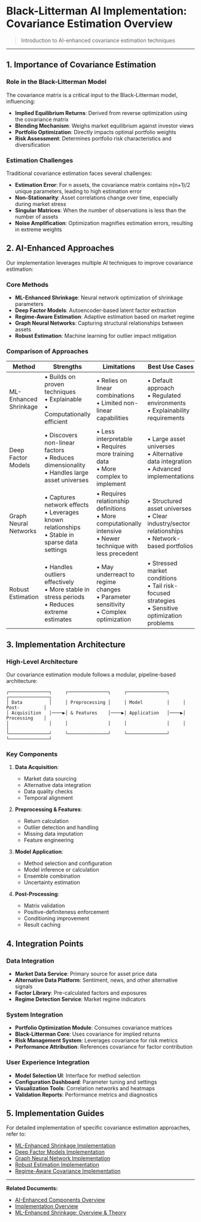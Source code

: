 # Black-Litterman AI Implementation: Covariance Estimation Overview

> Introduction to AI-enhanced covariance estimation techniques

---

## 1. Importance of Covariance Estimation

### Role in the Black-Litterman Model

The covariance matrix is a critical input to the Black-Litterman model, influencing:

* **Implied Equilibrium Returns**: Derived from reverse optimization using the covariance matrix
* **Blending Mechanism**: Weighs market equilibrium against investor views
* **Portfolio Optimization**: Directly impacts optimal portfolio weights
* **Risk Assessment**: Determines portfolio risk characteristics and diversification

### Estimation Challenges

Traditional covariance estimation faces several challenges:

* **Estimation Error**: For n assets, the covariance matrix contains n(n+1)/2 unique parameters, leading to high estimation error
* **Non-Stationarity**: Asset correlations change over time, especially during market stress
* **Singular Matrices**: When the number of observations is less than the number of assets
* **Noise Amplification**: Optimization magnifies estimation errors, resulting in extreme weights

## 2. AI-Enhanced Approaches

Our implementation leverages multiple AI techniques to improve covariance estimation:

### Core Methods

* **ML-Enhanced Shrinkage**: Neural network optimization of shrinkage parameters
* **Deep Factor Models**: Autoencoder-based latent factor extraction
* **Regime-Aware Estimation**: Adaptive estimation based on market regime
* **Graph Neural Networks**: Capturing structural relationships between assets
* **Robust Estimation**: Machine learning for outlier impact mitigation

### Comparison of Approaches

| Method | Strengths | Limitations | Best Use Cases |
|--------|-----------|-------------|----------------|
| ML-Enhanced Shrinkage | • Builds on proven techniques<br>• Explainable<br>• Computationally efficient | • Relies on linear combinations<br>• Limited non-linear capabilities | • Default approach<br>• Regulated environments<br>• Explainability requirements |
| Deep Factor Models | • Discovers non-linear factors<br>• Reduces dimensionality<br>• Handles large asset universes | • Less interpretable<br>• Requires more training data<br>• More complex to implement | • Large asset universes<br>• Alternative data integration<br>• Advanced implementations |
| Graph Neural Networks | • Captures network effects<br>• Leverages known relationships<br>• Stable in sparse data settings | • Requires relationship definitions<br>• More computationally intensive<br>• Newer technique with less precedent | • Structured asset universes<br>• Clear industry/sector relationships<br>• Network-based portfolios |
| Robust Estimation | • Handles outliers effectively<br>• More stable in stress periods<br>• Reduces extreme estimates | • May underreact to regime changes<br>• Parameter sensitivity<br>• Complex optimization | • Stressed market conditions<br>• Tail risk-focused strategies<br>• Sensitive optimization problems |

## 3. Implementation Architecture

### High-Level Architecture

Our covariance estimation module follows a modular, pipeline-based architecture:

```
┌───────────────┐     ┌───────────────┐     ┌───────────────┐     ┌───────────────┐
│ Data          │     │ Preprocessing │     │ Model         │     │ Post-         │
│ Acquisition   │────▶│ & Features    │────▶│ Application   │────▶│ Processing    │
│               │     │               │     │               │     │               │
└───────────────┘     └───────────────┘     └───────────────┘     └───────────────┘
```

### Key Components

1. **Data Acquisition**:
   * Market data sourcing
   * Alternative data integration
   * Data quality checks
   * Temporal alignment

2. **Preprocessing & Features**:
   * Return calculation
   * Outlier detection and handling
   * Missing data imputation
   * Feature engineering

3. **Model Application**:
   * Method selection and configuration
   * Model inference or calculation
   * Ensemble combination
   * Uncertainty estimation

4. **Post-Processing**:
   * Matrix validation
   * Positive-definiteness enforcement
   * Conditioning improvement
   * Result caching

## 4. Integration Points

### Data Integration

* **Market Data Service**: Primary source for asset price data
* **Alternative Data Platform**: Sentiment, news, and other alternative signals
* **Factor Library**: Pre-calculated factors and exposures
* **Regime Detection Service**: Market regime indicators

### System Integration

* **Portfolio Optimization Module**: Consumes covariance matrices
* **Black-Litterman Core**: Uses covariance for implied returns
* **Risk Management System**: Leverages covariance for risk metrics
* **Performance Attribution**: References covariance for factor contribution

### User Experience Integration

* **Model Selection UI**: Interface for method selection
* **Configuration Dashboard**: Parameter tuning and settings
* **Visualization Tools**: Correlation networks and heatmaps
* **Validation Reports**: Performance metrics and diagnostics

## 5. Implementation Guides

For detailed implementation of specific covariance estimation approaches, refer to:

* [ML-Enhanced Shrinkage Implementation](./bl-ai-implementation-covariance-ml-shrinkage.md)
* [Deep Factor Models Implementation](./bl-ai-implementation-covariance-deep-factor.md)
* [Graph Neural Network Implementation](./bl-ai-implementation-covariance-gnn.md)
* [Robust Estimation Implementation](./bl-ai-implementation-covariance-robust.md)
* [Regime-Aware Covariance Implementation](./bl-ai-implementation-covariance-regime-aware.md)

---

**Related Documents:**
* [AI-Enhanced Components Overview](../bl-ai-components.md)
* [Implementation Overview](../bl-ai-implementation-overview.md)
* [ML-Enhanced Shrinkage: Overview & Theory](./shrinkage/bl-ai-shrinkage-overview.md)